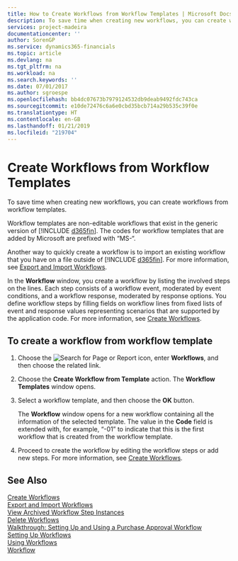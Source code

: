 ```yaml
---
title: How to Create Workflows from Workflow Templates | Microsoft Docs
description: To save time when creating new workflows, you can create workflows from workflow templates.
services: project-madeira
documentationcenter: ''
author: SorenGP
ms.service: dynamics365-financials
ms.topic: article
ms.devlang: na
ms.tgt_pltfrm: na
ms.workload: na
ms.search.keywords: ''
ms.date: 07/01/2017
ms.author: sgroespe
ms.openlocfilehash: bb4dc07673b7979124532db9deab9492fdc743ca
ms.sourcegitcommit: e10de72476c6a6e0cbd35bcb714a29b535c39f0e
ms.translationtype: HT
ms.contentlocale: en-GB
ms.lasthandoff: 01/21/2019
ms.locfileid: "219704"
---
```

# <a name="create-workflows-from-workflow-templates"></a>Create Workflows from Workflow Templates
To save time when creating new workflows, you can create workflows from workflow templates.  

 Workflow templates are non-editable workflows that exist in the generic version of [!INCLUDE [d365fin](includes/d365fin_md.md)]. The codes for workflow templates that are added by Microsoft are prefixed with “MS-“.  

 Another way to quickly create a workflow is to import an existing workflow that you have on a file outside of [!INCLUDE [d365fin](includes/d365fin_md.md)]. For more information, see [Export and Import Workflows](across-how-to-export-and-import-workflows.md).  

In the **Workflow** window, you create a workflow by listing the involved steps on the lines. Each step consists of a workflow event, moderated by event conditions, and a workflow response, moderated by response options. You define workflow steps by filling fields on workflow lines from fixed lists of event and response values representing scenarios that are supported by the application code. For more information, see [Create Workflows](across-how-to-create-workflows.md).  

## <a name="to-create-a-workflow-from-workflow-template"></a>To create a workflow from workflow template  
1.  Choose the ![Search for Page or Report](media/ui-search/search_small.png "Search for Page or Report icon") icon, enter **Workflows**, and then choose the related link.  
2.  Choose the **Create Workflow from Template** action. The **Workflow Templates** window opens.  
3.  Select a workflow template, and then choose the **OK** button.  

     The **Workflow** window opens for a new workflow containing all the information of the selected template. The value in the **Code** field is extended with, for example, “-01” to indicate that this is the first workflow that is created from the workflow template.  
4.  Proceed to create the workflow by editing the workflow steps or add new steps. For more information, see [Create Workflows](across-how-to-create-workflows.md).  

## <a name="see-also"></a>See Also  
 [Create Workflows](across-how-to-create-workflows.md)   
 [Export and Import Workflows](across-how-to-export-and-import-workflows.md)   
 [View Archived Workflow Step Instances](across-how-to-view-archived-workflow-step-instances.md)   
 [Delete Workflows](across-how-to-delete-workflows.md)   
 [Walkthrough: Setting Up and Using a Purchase Approval Workflow](walkthrough-setting-up-and-using-a-purchase-approval-workflow.md)   
 [Setting Up Workflows](across-set-up-workflows.md)   
 [Using Workflows](across-use-workflows.md)   
 [Workflow](across-workflow.md)   
